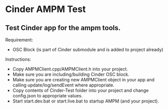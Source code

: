 Cinder AMPM Test
=========

Test Cinder app for the ampm tools.
-----------------------------------

Requirement:
- OSC Block (is part of Cinder submodule and is added to project already)

Instructions:
- Copy AMPMClient.cpp/AMPMClient.h into your project.
- Make sure you are including/building Cinder OSC block.
- Make sure you are creating new AMPMClient object in your app and calling update/log/sendEvent where appropriate.
- Copy contents of Cinder-Test folder into your project and change config.json to appropriate values.
- Start start.dev.bat or start.live.bat to startup AMPM (and your project).

